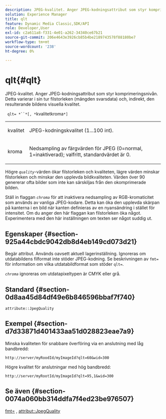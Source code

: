 ```yaml
---
description: JPEG-kvalitet. Anger JPEG-kodningsattribut som styr komprimeringsnivån. Detta varierar i sin tur filstorleken (mängden svarsdata) och, indirekt, den resulterande bildens visuella kvalitet.
solution: Experience Manager
title: qlt
feature: Dynamic Media Classic,SDK/API
role: Developer,User
exl-id: c2a611a8-f331-4e01-a262-34340ce67b21
source-git-commit: 206e4643e3926cb85b4be2189743578f88180be7
workflow-type: tm+mt
source-wordcount: '238'
ht-degree: 0%

---
```


# qlt{#qlt}

JPEG-kvalitet. Anger JPEG-kodningsattribut som styr komprimeringsnivån. Detta varierar i sin tur filstorleken (mängden svarsdata) och, indirekt, den resulterande bildens visuella kvalitet.

` qlt= *``*[, *`kvalitetkroma`*]`

<table id="simpletable_FB8090D4BEBF42FD83A64A7AAB6D7F92"> 
 <tr class="strow"> 
  <td class="stentry"> <p> <span class="varname"> kvalitet  </span> </p> </td> 
  <td class="stentry"> <p>JPEG-kodningskvalitet (1...100 int). </p> </td> 
 </tr> 
 <tr class="strow"> 
  <td class="stentry"> <p> <span class="varname"> kroma  </span> </p> </td> 
  <td class="stentry"> <p>Nedsampling av färgvärden för JPEG (0=normal, 1=inaktiverad); valfritt, standardvärdet är 0. </p> </td> 
 </tr> 
</table>

Högre *`quality`*-värden ökar filstorleken och kvaliteten, lägre värden minskar filstorleken och minskar den upplevda bildkvaliteten. Värden över 90 genererar ofta bilder som inte kan särskiljas från den okomprimerade bilden.

Ställ in flaggan *`chroma`* för att inaktivera nedsampling av RGB-kromaticitet som används av vanliga JPEG-kodare. Detta kan öka den upplevda skärpan på kanterna i en bild när kanten definieras av en nyansändring i stället för intensitet. Om du anger den här flaggan kan filstorleken öka något. Experimentera med den här inställningen om texten ser något suddig ut.

## Egenskaper {#section-925a44cbdc9042db8d4eb149cd073d21}

Begär attribut. Används oavsett aktuell lagerinställning. Ignoreras om utdatabildens filformat inte stöder JPEG-kodning. Se beskrivningen av `fmt=` för information om vilka utdatabildformat som stöder `qlt=`.

*`chroma`* ignoreras om utdatapixeltypen är CMYK eller grå.

## Standard {#section-0d8aa45d84df49e6b846596bbaf7f740}

`attribute::JpegQuality`

## Exempel {#section-d7d33871d401433aa51d028823eae7a9}

Minska kvaliteten för snabbare överföring via en anslutning med låg bandbredd:

`http://server/myRoodId/myImageId?qlt=60&wid=300`

Högre kvalitet för anslutningar med hög bandbredd:

`http://server/myRootId/myImageId?qlt=95,1&wid=300`

## Se även {#section-0074a060bb314ddfa7f4ed23be976507}

[fmt=](../../../../../is-api/http-ref/image-serving-api-ref/c-http-protocol-reference/c-command-reference/r-is-http-fmt.md#reference-cdf10043423b45ba9fe15157fb3ae37a) ,  [attribut::JpegQuality](../../../../../is-api/image-catalog/image-serving-api-ref/c-image-catalog-reference/c-attributes-reference/r-jpegquality.md#reference-4a879e7c46024c8a898a9fd226f9eb09)
